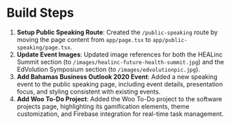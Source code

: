 # Build Steps

1.  **Setup Public Speaking Route**: Created the `/public-speaking` route by moving the page content from `app/page.tsx` to `app/public-speaking/page.tsx`.
2.  **Update Event Images**: Updated image references for both the HEALinc Summit section (to `/images/healinc-future-health-summit.jpg`) and the EdVolution Symposium section (to `/images/edvolutionpic.jpg`).
3.  **Add Bahamas Business Outlook 2020 Event**: Added a new speaking event to the public speaking page, including event details, presentation focus, and styling consistent with existing events.
4.  **Add Woo To-Do Project**: Added the Woo To-Do project to the software projects page, highlighting its gamification elements, theme customization, and Firebase integration for real-time task management.
